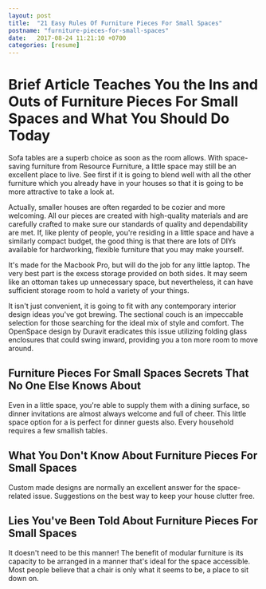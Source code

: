 ```yaml
---
layout: post
title:  "21 Easy Rules Of Furniture Pieces For Small Spaces"
postname: "furniture-pieces-for-small-spaces"
date:   2017-08-24 11:21:10 +0700
categories: [resume]
---
```

 Brief Article Teaches You the Ins and Outs of Furniture Pieces For Small Spaces and What You Should Do Today 
==============================================================================================================

Sofa tables are a superb choice as soon as the room allows. With space-saving furniture from Resource Furniture, a little space may still be an excellent place to live. See first if it is going to blend well with all the other furniture which you already have in your houses so that it is going to be more attractive to take a look at.

Actually, smaller houses are often regarded to be cozier and more welcoming. All our pieces are created with high-quality materials and are carefully crafted to make sure our standards of quality and dependability are met. If, like plenty of people, you're residing in a little space and have a similarly compact budget, the good thing is that there are lots of DIYs available for hardworking, flexible furniture that you may make yourself.

It's made for the Macbook Pro, but will do the job for any little laptop. The very best part is the excess storage provided on both sides. It may seem like an ottoman takes up unnecessary space, but nevertheless, it can have sufficient storage room to hold a variety of your things.

It isn't just convenient, it is going to fit with any contemporary interior design ideas you've got brewing. The sectional couch is an impeccable selection for those searching for the ideal mix of style and comfort. The OpenSpace design by Duravit eradicates this issue utilizing folding glass enclosures that could swing inward, providing you a ton more room to move around.

 Furniture Pieces For Small Spaces Secrets That No One Else Knows About 
------------------------------------------------------------------------

Even in a little space, you're able to supply them with a dining surface, so dinner invitations are almost always welcome and full of cheer. This little space option for a is perfect for dinner guests also. Every household requires a few smallish tables.

 What You Don't Know About Furniture Pieces For Small Spaces 
-------------------------------------------------------------

Custom made designs are normally an excellent answer for the space-related issue. Suggestions on the best way to keep your house clutter free.

 Lies You've Been Told About Furniture Pieces For Small Spaces 
---------------------------------------------------------------

It doesn't need to be this manner! The benefit of modular furniture is its capacity to be arranged in a manner that's ideal for the space accessible. Most people believe that a chair is only what it seems to be, a place to sit down on.
